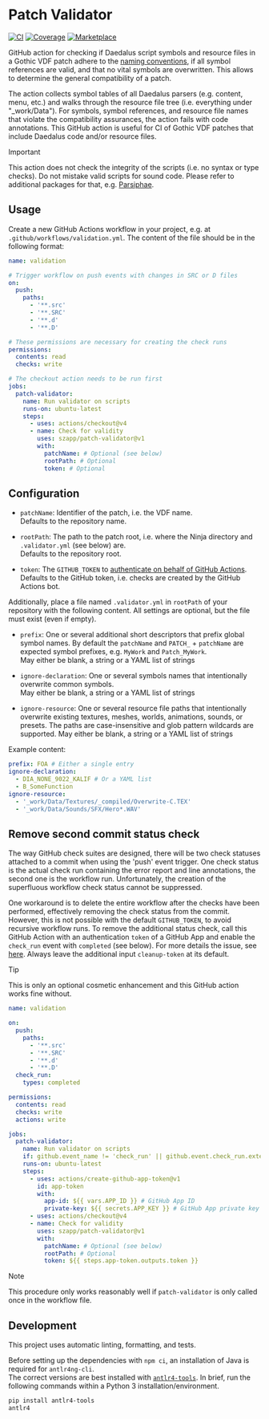 # Patch Validator

[![CI](https://github.com/szapp/patch-validator/actions/workflows/ci.yml/badge.svg)](https://github.com/szapp/patch-validator/actions/workflows/ci.yml)
[![Coverage](badges/coverage.svg)](https://github.com/szapp/patch-validator/actions/workflows/ci.yml)
[![Marketplace](https://img.shields.io/github/v/release/szapp/patch-validator?logo=githubactions&logoColor=white&label=marketplace)](https://github.com/marketplace/actions/vdf-patch-validator)

GitHub action for checking if Daedalus script symbols and resource files in a Gothic VDF patch adhere to the [naming conventions](https://github.com/szapp/Ninja/wiki/Inject-Changes#naming-conventions), if all symbol references are valid, and that no vital symbols are overwritten. This allows to determine the general compatibility of a patch.

The action collects symbol tables of all Daedalus parsers (e.g. content, menu, etc.) and walks through the resource file tree (i.e. everything under "\_work/Data"). For symbols, symbol references, and resource file names that violate the compatibility assurances, the action fails with code annotations. This GitHub action is useful for CI of Gothic VDF patches that include Daedalus code and/or resource files.

> [!Important]
> This action does not check the integrity of the scripts (i.e. no syntax or type checks). Do not mistake valid scripts for sound code. Please refer to additional packages for that, e.g. [Parsiphae](https://github.com/szapp/parsiphae-action).

## Usage

Create a new GitHub Actions workflow in your project, e.g. at `.github/workflows/validation.yml`.
The content of the file should be in the following format:

```yaml
name: validation

# Trigger workflow on push events with changes in SRC or D files
on:
  push:
    paths:
      - '**.src'
      - '**.SRC'
      - '**.d'
      - '**.D'

# These permissions are necessary for creating the check runs
permissions:
  contents: read
  checks: write

# The checkout action needs to be run first
jobs:
  patch-validator:
    name: Run validator on scripts
    runs-on: ubuntu-latest
    steps:
      - uses: actions/checkout@v4
      - name: Check for validity
        uses: szapp/patch-validator@v1
        with:
          patchName: # Optional (see below)
          rootPath: # Optional
          token: # Optional
```

## Configuration

- `patchName`:
  Identifier of the patch, i.e. the VDF name.  
  Defaults to the repository name.

- `rootPath`:
  The path to the patch root, i.e. where the Ninja directory and `.validator.yml` (see below) are.  
  Defaults to the repository root.

- `token`:
  The `GITHUB_TOKEN` to [authenticate on behalf of GitHub Actions](https://docs.github.com/en/actions/security-guides/automatic-token-authentication#using-the-github_token-in-a-workflow).  
  Defaults to the GitHub token, i.e. checks are created by the GitHub Actions bot.

Additionally, place a file named `.validator.yml` in `rootPath` of your repository with the following content.
All settings are optional, but the file must exist (even if empty).

- `prefix`:
  One or several additional short descriptors that prefix global symbol names. By default the `patchName` and `PATCH_` + `patchName` are expected symbol prefixes, e.g. `MyWork` and `Patch_MyWork`.  
  May either be blank, a string or a YAML list of strings

- `ignore-declaration`:
  One or several symbols names that intentionally overwrite common symbols.  
  May either be blank, a string or a YAML list of strings

- `ignore-resource`:
  One or several resource file paths that intentionally overwrite existing textures, meshes, worlds, animations, sounds, or presets. The paths are case-insensitive and glob pattern wildcards are supported.
  May either be blank, a string or a YAML list of strings

Example content:

```yaml
prefix: FOA # Either a single entry
ignore-declaration:
  - DIA_NONE_9022_KALIF # Or a YAML list
  - B_SomeFunction
ignore-resource:
  - '_work/Data/Textures/_compiled/Overwrite-C.TEX'
  - '_work/Data/Sounds/SFX/Hero*.WAV'
```

## Remove second commit status check

The way GitHub check suites are designed, there will be two check statuses attached to a commit when using the 'push' event trigger.
One check status is the actual check run containing the error report and line annotations, the second one is the workflow run.
Unfortunately, the creation of the superfluous workflow check status cannot be suppressed.

One workaround is to delete the entire workflow after the checks have been performed, effectively removing the check status from the commit.
However, this is not possible with the default `GITHUB_TOKEN`, to avoid recursive workflow runs.
To remove the additional status check, call this GitHub Action with an authentication `token` of a GitHub App and enable the `check_run` event with `completed` (see below).
For more details the issue, see [here](https://github.com/peter-murray/workflow-application-token-action#readme).
Always leave the additional input `cleanup-token` at its default.

> [!Tip]
> This is only an optional cosmetic enhancement and this GitHub action works fine without.

```yaml
name: validation

on:
  push:
    paths:
      - '**.src'
      - '**.SRC'
      - '**.d'
      - '**.D'
  check_run:
    types: completed

permissions:
  contents: read
  checks: write
  actions: write

jobs:
  patch-validator:
    name: Run validator on scripts
    if: github.event_name != 'check_run' || github.event.check_run.external_id == github.workflow
    runs-on: ubuntu-latest
    steps:
      - uses: actions/create-github-app-token@v1
        id: app-token
        with:
          app-id: ${{ vars.APP_ID }} # GitHub App ID
          private-key: ${{ secrets.APP_KEY }} # GitHub App private key
      - uses: actions/checkout@v4
      - name: Check for validity
        uses: szapp/patch-validator@v1
        with:
          patchName: # Optional (see below)
          rootPath: # Optional
          token: ${{ steps.app-token.outputs.token }}
```

> [!Note]
> This procedure only works reasonably well if `patch-validator` is only called once in the workflow file.

## Development

This project uses automatic linting, formatting, and tests.

Before setting up the dependencies with `npm ci`, an installation of Java is required for `antlr4ng-cli`.  
The correct versions are best installed with [`antlr4-tools`](https://github.com/antlr/antlr4-tools).
In brief, run the following commands within a Python 3 installation/environment.

```bash
pip install antlr4-tools
antlr4
```
